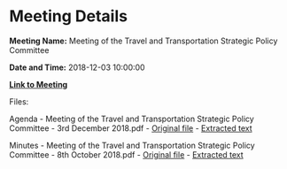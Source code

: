# Meeting Details

**Meeting Name:** Meeting of the Travel and Transportation Strategic Policy Committee

**Date and Time:** 2018-12-03 10:00:00

**[Link to Meeting](https://www.limerick.ie/council/whats-on/meeting-travel-and-transportation-strategic-policy-committee-1)**

Files: 

Agenda - Meeting of the Travel and Transportation Strategic Policy Committee - 3rd December 2018.pdf - [Original file](https://www.limerick.ie/sites/default/files/media/documents/2018-11/Agenda%20T%26T%20SPC%203.12.18.pdf) - [Extracted text](./Agenda%20-%C2%A0Meeting%20of%20the%20Travel%20and%20Transportation%20Strategic%20Policy%20Committee%20-%203rd%20December%202018.md)

Minutes - Meeting of the Travel and Transportation Strategic Policy Committee - 8th October 2018.pdf - [Original file](https://www.limerick.ie/sites/default/files/media/documents/2018-11/Draft%20Minutes%20of%20Travel%20and%20Transportation%20Strategic%20Policy%20Committee%20-%208th%20Oct%202018.pdf) - [Extracted text](./Minutes%20-%C2%A0Meeting%20of%20the%20Travel%20and%20Transportation%20Strategic%20Policy%20Committee%20-%208th%20October%202018.md)

